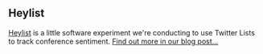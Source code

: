 Heylist
----

[Heylist](http://twitter.com/heylist) is a little software experiment we're conducting to use Twitter Lists to track conference sentiment. [Find out more in our blog post...](/twitter-lists-and-scottish-ruby-conf)